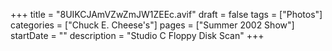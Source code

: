 +++
title = "8UIKCJAmVZwZmJW1ZEEc.avif"
draft = false
tags = ["Photos"]
categories = ["Chuck E. Cheese's"]
pages = ["Summer 2002 Show"]
startDate = ""
description = "Studio C Floppy Disk Scan"
+++
